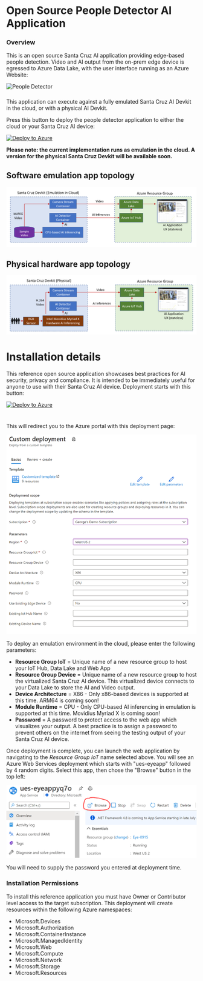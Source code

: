 # Open Source People Detector AI Application


### Overview

This is an open source Santa Cruz AI application providing edge-based people detection. Video and AI output from the on-prem edge device is egressed to Azure Data Lake, with the user interface running as an Azure Website:


![People Detector](/images/People-Detector-AI.gif)


###
This application can execute against a fully emulated Santa Cruz AI Devkit in the cloud, or with a physical AI Devkit.

Press this button to deploy the people detector application to either the cloud or your Santa Cruz AI device:

[![Deploy to Azure](https://aka.ms/deploytoazurebutton)](https://ms.portal.azure.com/#create/Microsoft.Template/uri/https%3A%2F%2Funifiededgescenarios.blob.core.windows.net%2Farm-template%2Fazuredeploy-updated.json)

**Please note: the current implementation runs as emulation in the cloud. A version for the physical Santa Cruz Devkit will be available soon.**
## Software emulation app topology
![People Detector](/images/Software-Emulation.PNG)

## Physical hardware app topology
![People Detector](/images/Hardware-Topology.PNG)


# Installation details
This reference open source application showcases best practices for AI security, privacy and compliance.  It is intended to be immediately useful for anyone to use with their Santa Cruz AI device. Deployment starts with this button:

[![Deploy to Azure](https://aka.ms/deploytoazurebutton)](https://ms.portal.azure.com/#create/Microsoft.Template/uri/https%3A%2F%2Funifiededgescenarios.blob.core.windows.net%2Farm-template%2Fazuredeploy-updated.json)
#

This will redirect you to the Azure portal with this deployment page:

![People Detector](/images/Custom-Deployment.PNG)

To deploy an emulation environment in the cloud, please enter the following parameters:

* __Resource Group IoT__ = Unique name of a new resource group to host your IoT Hub, Data Lake and Web App
* __Resource Group Device__ = Unique name of a new resource group to host the virtualized Santa Cruz AI device. This virtualized device connects to your Data Lake to store the AI and Video output.
* __Device Architecture__ = X86 - Only x86-based devices is supported at this time. ARM64 is coming soon!
* __Module Runtime__ = CPU - Only CPU-based AI inferencing in emulation is supported at this time. Movidius Myriad X is coming soon!
* __Password__ = A password to protect access to the web app which visualizes your output. A best practice is to assign a password to prevent others on the internet from seeing the testing output of your Santa Cruz AI device.

Once deployment is complete, you can launch the web application by navigating to the *Resource Group IoT* name selected above. You will see an Azure Web Services deployment which starts with "ues-eyeapp" followed by 4 random digits. Select this app, then chose the "Browse" button in the top left:

![Web Application](/images/Web-App-Launch.PNG)

You will need to supply the password you entered at deployment time.



### Installation Permissions
To install this reference application you must have Owner or Contributor level access to the target subscription.  This deployment will create resources within the following Azure namespaces:

* Microsoft.Devices
* Microsoft.Authorization
* Microsoft.ContainerInstance
* Microsoft.ManagedIdentity
* Microsoft.Web
* Microsoft.Compute
* Microsoft.Network
* Microsoft.Storage
* Microsoft.Resources

